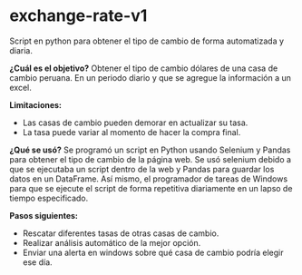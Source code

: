 # exchange-rate-v1
Script en python para obtener el tipo de cambio de forma automatizada y diaria.

**¿Cuál es el objetivo?**
Obtener el tipo de cambio dólares de una casa de cambio peruana. En un periodo diario y que se agregue la información a un excel.

**Limitaciones:**
- Las casas de cambio pueden demorar en actualizar su tasa.
- La tasa puede variar al momento de hacer la compra final.

**¿Qué se usó?**
Se programó un script en Python usando Selenium y Pandas para obtener el tipo de cambio de la página web. Se usó selenium debido a que se ejecutaba un script dentro de la web y Pandas para guardar los datos en un DataFrame. 
Así mismo, el programador de tareas de Windows para que se ejecute el script de forma repetitiva diariamente en un lapso de tiempo especificado.


**Pasos siguientes:**
- Rescatar diferentes tasas de otras casas de cambio.
- Realizar análisis automático de la mejor opción.
- Enviar una alerta en windows sobre qué casa de cambio podría elegir ese día.
